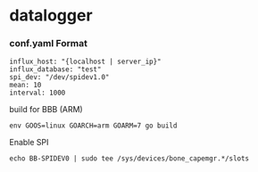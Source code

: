 # datalogger

### conf.yaml Format

    influx_host: "{localhost | server_ip}"
    influx_database: "test"
    spi_dev: "/dev/spidev1.0"
    mean: 10
    interval: 1000
       

build for BBB (ARM)

    env GOOS=linux GOARCH=arm GOARM=7 go build

Enable SPI

    echo BB-SPIDEV0 | sudo tee /sys/devices/bone_capemgr.*/slots